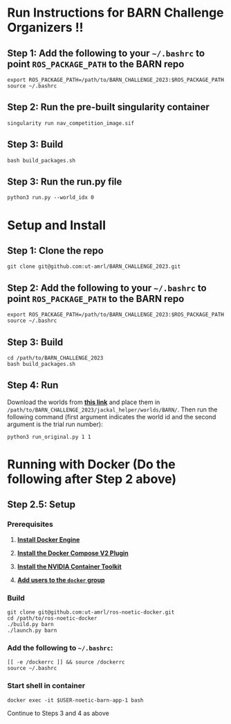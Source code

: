# Run Instructions for BARN Challenge Organizers !!


## Step 1: Add the following to your `~/.bashrc` to point `ROS_PACKAGE_PATH` to the BARN repo
```
export ROS_PACKAGE_PATH=/path/to/BARN_CHALLENGE_2023:$ROS_PACKAGE_PATH
source ~/.bashrc
```

## Step 2: Run the pre-built singularity container

```
singularity run nav_competition_image.sif
```

## Step 3: Build
```
bash build_packages.sh 
```

## Step 3: Run the run.py file
```
python3 run.py --world_idx 0 
```

# Setup and Install

## Step 1: Clone the repo

```
git clone git@github.com:ut-amrl/BARN_CHALLENGE_2023.git
```

## Step 2: Add the following to your `~/.bashrc` to point `ROS_PACKAGE_PATH` to the BARN repo
```
export ROS_PACKAGE_PATH=/path/to/BARN_CHALLENGE_2023:$ROS_PACKAGE_PATH
source ~/.bashrc
```

## Step 3: Build
```
cd /path/to/BARN_CHALLENGE_2023
bash build_packages.sh 
```

## Step 4: Run
Download the worlds from [**this link**](https://github.com/Daffan/nav-competition-icra2022/tree/main/jackal_helper/worlds/BARN) and place them in `/path/to/BARN_CHALLENGE_2023/jackal_helper/worlds/BARN/`. Then run the following command (first argument indicates the world id and the second argument is the trial run number):

```
python3 run_original.py 1 1
```

# Running with Docker (Do the following after Step 2 above)

## Step 2.5: Setup


### Prerequisites

1. [**Install Docker Engine**](https://docs.docker.com/engine/install/ubuntu)

2. [**Install the Docker Compose V2 Plugin**](https://docs.docker.com/compose/install/linux/)

3. [**Install the NVIDIA Container Toolkit**](https://docs.nvidia.com/datacenter/cloud-native/container-toolkit/install-guide.html)

4. [**Add users to the `docker` group**](https://docs.docker.com/engine/install/linux-postinstall)

### Build

```
git clone git@github.com:ut-amrl/ros-noetic-docker.git
cd /path/to/ros-noetic-docker
./build.py barn
./launch.py barn
```

### Add the following to `~/.bashrc`:

```
[[ -e /dockerrc ]] && source /dockerrc
source ~/.bashrc
```

### Start shell in container
```
docker exec -it $USER-noetic-barn-app-1 bash
```

Continue to Steps 3 and 4 as above

